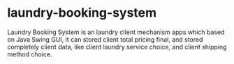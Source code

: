 # laundry-booking-system
Laundry Booking System is an laundry client mechanism apps which based on Java Swing GUI, it can stored client total pricing final, and stored completely client data, like client laundry service choice, and client shipping method choice.
